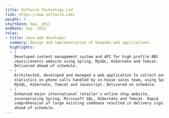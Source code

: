 ```yaml
---
title: Softwire Technology Ltd
link: https://www.softwire.com/
weight: 3
startDate: Sep. 2011
endDate: Sep. 2012
roles:
- title: Java web developer
  summary: Design and implementation of bespoke web applications.
  highlights:
  - |
    Developed content management system and API for high profile BBC
    /music/events website using Spring, MySQL, Hibernate and Tomcat.
    Delivered ahead of schedule.
  - |
    Architected, developed and managed a web application to collect and display
    statistics on phone calls handled by in-house sales team, using Spring,
    MySQL, Hibernate, Tomcat and Javascript. Delivered on schedule.
  - |
    Enhanced major international retailer's online shop website,
    incorporating Spring, Microsoft SQL, Hibernate and Tomcat. Rapid
    comprehension of large existing codebase resulted in delivery significantly
    ahead of schedule.
---
```

